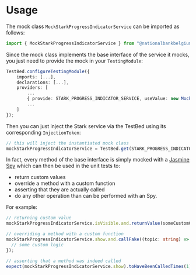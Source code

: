# Usage

The mock class `MockStarkProgressIndicatorService` can be imported as follows:

```typescript
import { MockStarkProgressIndicatorService } from "@nationalbankbelgium/stark-ui/testing";
```

Since the mock class implements the base interface of the service it mocks, you just need to provide the mock in your `TestingModule`:

```typescript
TestBed.configureTestingModule({
    imports: [...],
    declarations: [...],
    providers: [
        ...
        { provide: STARK_PROGRESS_INDICATOR_SERVICE, useValue: new MockStarkProgressIndicatorService() },
        ...
    ]
});
```

Then you can just inject the Stark service via the TestBed using its corresponding `InjectionToken`:

```typescript
// this will inject the instantiated mock class
mockStarkProgressIndicatorService = TestBed.get(STARK_PROGRESS_INDICATOR_SERVICE);
```

In fact, every method of the base interface is simply mocked
with a [Jasmine Spy](https://jasmine.github.io/api/3.5/Spy.html) which can then be used in the unit tests to:

- return custom values
- override a method with a custom function
- asserting that they are actually called
- do any other operation than can be performed with an Spy.

For example:

```typescript
// returning custom value
mockStarkProgressIndicatorService.isVisible.and.returnValue(someCustomObservable);

// overriding a method with a custom function
mockStarkProgressIndicatorService.show.and.callFake((topic: string) => {
  // some custom logic
});

// asserting that a method was indeed called
expect(mockStarkProgressIndicatorService.show).toHaveBeenCalledTimes(1);
```
